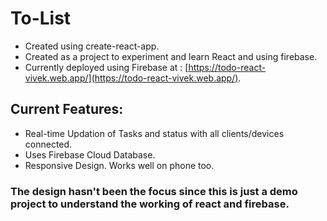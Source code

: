 # To-List

- Created using create-react-app.
- Created as a project to experiment and learn React and using firebase.
- Currently deployed using Firebase at : [https://todo-react-vivek.web.app/](https://todo-react-vivek.web.app/).

## Current Features:

- Real-time Updation of Tasks and status with all clients/devices connected.
- Uses Firebase Cloud Database.
- Responsive Design. Works well on phone too.

### The design hasn't been the focus since this is just a demo project to understand the working of react and firebase.
